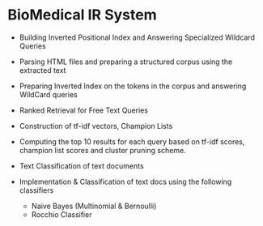 # BioMedical IR System


  * Building Inverted Positional Index and Answering Specialized Wildcard Queries
  * Parsing HTML files and preparing a structured corpus using the extracted text
  * Preparing Inverted Index on the tokens in the corpus and answering WildCard queries

  * Ranked Retrieval for Free Text Queries
  * Construction of tf-idf vectors, Champion Lists
  * Computing the top 10 results for each query based on tf-idf scores, champion list scores and cluster pruning scheme.

  * Text Classification of text documents
  * Implementation & Classification of text docs using the following classifiers
    * Naive Bayes (Multinomial & Bernoulli)
    * Rocchio Classifier
